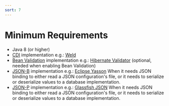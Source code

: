```yaml
---
sort: 7
---
```


# Minimum Requirements

- Java 8 (or higher)
- [CDI](https://jcp.org/en/jsr/detail?id=365) implementation e.g.: [Weld](http://weld.cdi-spec.org/)
- [Bean Validation](https://jcp.org/en/jsr/detail?id=380) implementation e.g.: [Hibernate Validator](http://beanvalidation.org/2.0/) (optional, needed when enabling Bean Validation)
- [JSON-B](https://jcp.org/en/jsr/detail?id=367) implementation e.g.: [Eclipse Yasson](http://json-b.net/) When it needs JSON binding to either read a JSON configuration's file, or it needs to serialize or deserialize values to a database implementation.
- [JSON-P](https://jcp.org/en/jsr/detail?id=374) implementation e.g.: [Glassfish JSON](https://javaee.github.io/jsonp/) When it needs JSON binding to either read a JSON configuration's file, or it needs to serialize or deserialize values to a database implementation.